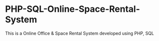 # PHP-SQL-Online-Space-Rental-System
This is a Online Office &amp; Space Rental System developed using PHP, SQL
